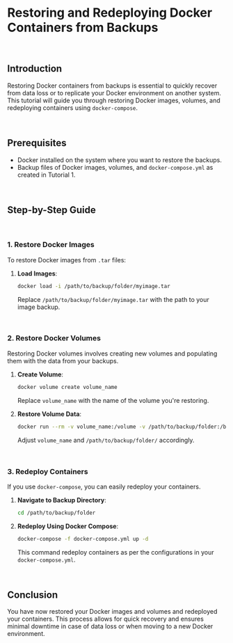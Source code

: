 # Restoring and Redeploying Docker Containers from Backups

<br>

## Introduction

Restoring Docker containers from backups is essential to quickly recover from data loss or to replicate your Docker environment on another system. This tutorial will guide you through restoring Docker images, volumes, and redeploying containers using `docker-compose`.

<br>

## Prerequisites

- Docker installed on the system where you want to restore the backups.
- Backup files of Docker images, volumes, and `docker-compose.yml` as created in Tutorial 1.

<br>

## Step-by-Step Guide

<br>

### 1. Restore Docker Images

To restore Docker images from `.tar` files:

1. **Load Images**:

   ```bash
   docker load -i /path/to/backup/folder/myimage.tar
   ```

   Replace `/path/to/backup/folder/myimage.tar` with the path to your image backup.

<br>

### 2. Restore Docker Volumes

Restoring Docker volumes involves creating new volumes and populating them with the data from your backups.

1. **Create Volume**:

   ```bash
   docker volume create volume_name
   ```

   Replace `volume_name` with the name of the volume you're restoring.

2. **Restore Volume Data**:

   ```bash
   docker run --rm -v volume_name:/volume -v /path/to/backup/folder:/backup alpine sh -c "tar xvf /backup/volume_name.tar -C /volume"
   ```

   Adjust `volume_name` and `/path/to/backup/folder/` accordingly.

<br>

### 3. Redeploy Containers

If you use `docker-compose`, you can easily redeploy your containers.

1. **Navigate to Backup Directory**:

   ```bash
   cd /path/to/backup/folder
   ```

2. **Redeploy Using Docker Compose**:

   ```bash
   docker-compose -f docker-compose.yml up -d
   ```
   This command redeploy containers as per the configurations in your `docker-compose.yml`.

<br>

## Conclusion

You have now restored your Docker images and volumes and redeployed your containers. This process allows for quick recovery and ensures minimal downtime in case of data loss or when moving to a new Docker environment.
